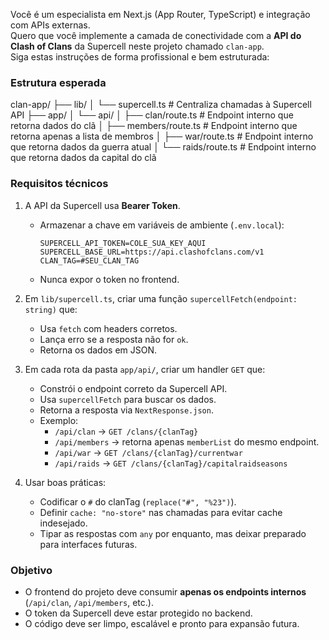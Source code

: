 Você é um especialista em Next.js (App Router, TypeScript) e integração com APIs externas.  
Quero que você implemente a camada de conectividade com a **API do Clash of Clans** da Supercell neste projeto chamado `clan-app`.  
Siga estas instruções de forma profissional e bem estruturada:

### Estrutura esperada

clan-app/
├── lib/
│ └── supercell.ts # Centraliza chamadas à Supercell API
├── app/
│ └── api/
│ ├── clan/route.ts # Endpoint interno que retorna dados do clã
│ ├── members/route.ts # Endpoint interno que retorna apenas a lista de membros
│ ├── war/route.ts # Endpoint interno que retorna dados da guerra atual
│ └── raids/route.ts # Endpoint interno que retorna dados da capital do clã


### Requisitos técnicos
1. A API da Supercell usa **Bearer Token**.  
   - Armazenar a chave em variáveis de ambiente (`.env.local`):  
     ```
     SUPERCELL_API_TOKEN=COLE_SUA_KEY_AQUI
     SUPERCELL_BASE_URL=https://api.clashofclans.com/v1
     CLAN_TAG=#SEU_CLAN_TAG
     ```
   - Nunca expor o token no frontend.

2. Em `lib/supercell.ts`, criar uma função `supercellFetch(endpoint: string)` que:  
   - Usa `fetch` com headers corretos.  
   - Lança erro se a resposta não for `ok`.  
   - Retorna os dados em JSON.

3. Em cada rota da pasta `app/api/`, criar um handler `GET` que:  
   - Constrói o endpoint correto da Supercell API.  
   - Usa `supercellFetch` para buscar os dados.  
   - Retorna a resposta via `NextResponse.json`.  
   - Exemplo:  
     - `/api/clan` → `GET /clans/{clanTag}`  
     - `/api/members` → retorna apenas `memberList` do mesmo endpoint.  
     - `/api/war` → `GET /clans/{clanTag}/currentwar`  
     - `/api/raids` → `GET /clans/{clanTag}/capitalraidseasons`

4. Usar boas práticas:  
   - Codificar o `#` do clanTag (`replace("#", "%23")`).  
   - Definir `cache: "no-store"` nas chamadas para evitar cache indesejado.  
   - Tipar as respostas com `any` por enquanto, mas deixar preparado para interfaces futuras.

### Objetivo
- O frontend do projeto deve consumir **apenas os endpoints internos** (`/api/clan`, `/api/members`, etc.).  
- O token da Supercell deve estar protegido no backend.  
- O código deve ser limpo, escalável e pronto para expansão futura.
